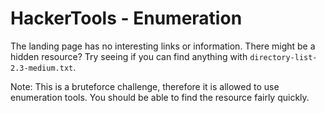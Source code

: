 # HackerTools - Enumeration

The landing page has no interesting links or information. There might be a hidden resource? Try seeing if you can find anything with `directory-list-2.3-medium.txt`.

Note: This is a bruteforce challenge, therefore it is allowed to use enumeration tools. You should be able to find the resource fairly quickly.
